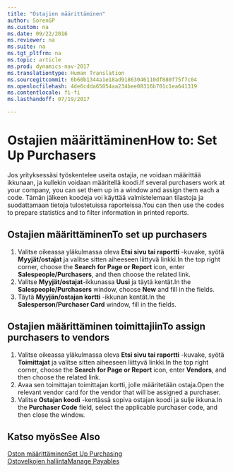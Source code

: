 ```yaml
---
title: "Ostajien määrittäminen"
author: SorenGP
ms.custom: na
ms.date: 09/22/2016
ms.reviewer: na
ms.suite: na
ms.tgt_pltfrm: na
ms.topic: article
ms.prod: dynamics-nav-2017
ms.translationtype: Human Translation
ms.sourcegitcommit: 6b60b1344a1e18ad91863046110df880f75f7c04
ms.openlocfilehash: 4de6cdda65054aa234bee08316b701c1ea641319
ms.contentlocale: fi-fi
ms.lasthandoff: 07/19/2017

---
```


# <a name="how-to-set-up-purchasers"></a><span data-ttu-id="c1583-102">Ostajien määrittäminen</span><span class="sxs-lookup"><span data-stu-id="c1583-102">How to: Set Up Purchasers</span></span>
<span data-ttu-id="c1583-103">Jos yrityksessäsi työskentelee useita ostajia, ne voidaan määrittää ikkunaan, ja kullekin voidaan määritellä koodi.</span><span class="sxs-lookup"><span data-stu-id="c1583-103">If several purchasers work at your company, you can set them up in a window and assign them each a code.</span></span> <span data-ttu-id="c1583-104">Tämän jälkeen koodeja voi käyttää valmistelemaan tilastoja ja suodattamaan tietoja tulostetuissa raporteissa.</span><span class="sxs-lookup"><span data-stu-id="c1583-104">You can then use the codes to prepare statistics and to filter information in printed reports.</span></span>

## <a name="to-set-up-purchasers"></a><span data-ttu-id="c1583-105">Ostajien määrittäminen</span><span class="sxs-lookup"><span data-stu-id="c1583-105">To set up purchasers</span></span>
1. <span data-ttu-id="c1583-106">Valitse oikeassa yläkulmassa oleva **Etsi sivu tai raportti** -kuvake, syötä **Myyjät/ostajat** ja valitse sitten aiheeseen liittyvä linkki.</span><span class="sxs-lookup"><span data-stu-id="c1583-106">In the top right corner, choose the **Search for Page or Report** icon, enter **Salespeople/Purchasers**, and then choose the related link.</span></span>
2. <span data-ttu-id="c1583-107">Valitse **Myyjät/ostajat**-ikkunassa **Uusi** ja täytä kentät.</span><span class="sxs-lookup"><span data-stu-id="c1583-107">In the **Salespeople/Purchasers** window, choose **New** and fill in the fields.</span></span>
3. <span data-ttu-id="c1583-108">Täytä **Myyjän/ostajan kortti** -ikkunan kentät.</span><span class="sxs-lookup"><span data-stu-id="c1583-108">In the **Salesperson/Purchaser Card** window, fill in the fields.</span></span>

## <a name="to-assign-purchasers-to-vendors"></a><span data-ttu-id="c1583-109">Ostajien määrittäminen toimittajiin</span><span class="sxs-lookup"><span data-stu-id="c1583-109">To assign purchasers to vendors</span></span>
1. <span data-ttu-id="c1583-110">Valitse oikeassa yläkulmassa oleva **Etsi sivu tai raportti** -kuvake, syötä **Toimittajat** ja valitse sitten aiheeseen liittyvä linkki.</span><span class="sxs-lookup"><span data-stu-id="c1583-110">In the top right corner, choose the **Search for Page or Report** icon, enter **Vendors**, and then choose the related link.</span></span>
2. <span data-ttu-id="c1583-111">Avaa sen toimittajan toimittajan kortti, jolle määritetään ostaja.</span><span class="sxs-lookup"><span data-stu-id="c1583-111">Open the relevant vendor card for the vendor that will be assigned a purchaser.</span></span>
3. <span data-ttu-id="c1583-112">Valitse **Ostajan koodi** -kentässä sopiva ostajan koodi ja sulje ikkuna.</span><span class="sxs-lookup"><span data-stu-id="c1583-112">In the **Purchaser Code** field, select the applicable purchaser code, and then close the window.</span></span>

## <a name="see-also"></a><span data-ttu-id="c1583-113">Katso myös</span><span class="sxs-lookup"><span data-stu-id="c1583-113">See Also</span></span>
[<span data-ttu-id="c1583-114">Oston määrittäminen</span><span class="sxs-lookup"><span data-stu-id="c1583-114">Set Up Purchasing</span></span>](purchasing-setup-purchasing.md)  
[<span data-ttu-id="c1583-115">Ostovelkojen hallinta</span><span class="sxs-lookup"><span data-stu-id="c1583-115">Manage Payables</span></span>](payables-manage-payables.md)

